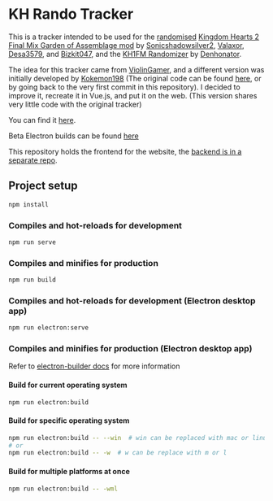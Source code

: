 # KH Rando Tracker

This is a tracker intended to be used for the [randomised](https://randomizer.valaxor.com) [Kingdom Hearts 2 Final Mix Garden of Assemblage mod](https://docs.google.com/document/d/1GYjEnrM_TIk7qyO75clPLYD-_nP5wTR7K6SE-Wn-QCg/edit) by [Sonicshadowsilver2](https://twitter.com/Sonicshadowsil2), [Valaxor](https://twitter.com/valaxor), [Desa3579](https://twitter.com/desa3579), and [Bizkit047](https://twitter.com/Bizkit047), and the [KH1FM Randomizer](https://github.com/Denhonator/KHPCSpeedrunTools/tree/main/1FMMods) by [Denhonator](https://github.com/Denhonator).

The idea for this tracker came from [ViolinGamer](https://twitter.com/ViolinGamer), and a different version was initially developed by [Kokemon198](https://twitter.com/jorgeoviedo1998) (The original code can be found [here](https://drive.google.com/drive/folders/18iGi4Bq_7q7vbFjopl9BTWD5izxu_bwe), or by going back to the very first commit in this repository). I decided to improve it, recreate it in Vue.js, and put it on the web. (This version shares very little code with the original tracker)

You can find it [here](https://tracker.zaxu.xyz).

Beta Electron builds can be found [here](https://zaxu.xyz/tracker_builds)

This repository holds the frontend for the website, the [backend is in a separate repo](https://github.com/zaxutic/kh-rando-tracker-backend).

## Project setup
```sh
npm install
```

### Compiles and hot-reloads for development
```sh
npm run serve
```

### Compiles and minifies for production
```sh
npm run build
```

### Compiles and hot-reloads for development (Electron desktop app)
```sh
npm run electron:serve
```

### Compiles and minifies for production (Electron desktop app)
Refer to [electron-builder docs](https://www.electron.build/multi-platform-build.html) for more information

#### Build for current operating system
```sh
npm run electron:build
```

#### Build for specific operating system
```sh
npm run electron:build -- --win  # win can be replaced with mac or linux
# or
npm run electron:build -- -w  # w can be replace with m or l
```

#### Build for multiple platforms at once
```sh
npm run electron:build -- -wml
```
